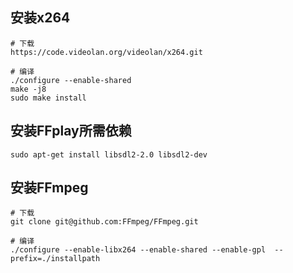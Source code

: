 ## 安装x264
~~~
# 下载
https://code.videolan.org/videolan/x264.git

# 编译
./configure --enable-shared
make -j8
sudo make install
~~~

## 安装FFplay所需依赖
~~~
sudo apt-get install libsdl2-2.0 libsdl2-dev
~~~

## 安装FFmpeg
~~~
# 下载
git clone git@github.com:FFmpeg/FFmpeg.git

# 编译
./configure --enable-libx264 --enable-shared --enable-gpl  --prefix=./installpath
~~~

